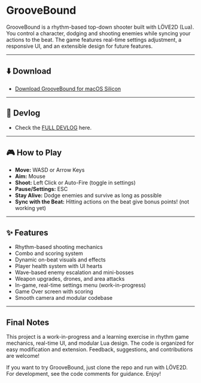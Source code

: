 # GrooveBound

GrooveBound is a rhythm-based top-down shooter built with LÖVE2D (Lua). You control a character, dodging and shooting enemies while syncing your actions to the beat. The game features real-time settings adjustment, a responsive UI, and an extensible design for future features.

---

## ⬇️ Download

- [Download GrooveBound for macOS Silicon](https://raoni.studio/games/groovebound/download/)

---

## 📝 Devlog

- Check the [FULL DEVLOG](https://raoni.studio/games/groovebound/) here.

---


## 🎮 How to Play

- **Move:** WASD or Arrow Keys
- **Aim:** Mouse
- **Shoot:** Left Click or Auto-Fire (toggle in settings)
- **Pause/Settings:** ESC
- **Stay Alive:** Dodge enemies and survive as long as possible
- **Sync with the Beat:** Hitting actions on the beat give bonus points! (not working yet)

---

## ✨ Features

- Rhythm-based shooting mechanics
- Combo and scoring system
- Dynamic on-beat visuals and effects
- Player health system with UI hearts
- Wave-based enemy escalation and mini-bosses
- Weapon upgrades, drones, and area attacks
- In-game, real-time settings menu (work-in-progress)
- Game Over screen with scoring
- Smooth camera and modular codebase

---

## Final Notes

This project is a work-in-progress and a learning exercise in rhythm game mechanics, real-time UI, and modular Lua design. The code is organized for easy modification and extension. Feedback, suggestions, and contributions are welcome!

If you want to try GrooveBound, just clone the repo and run with LÖVE2D. For development, see the code comments for guidance. Enjoy!
